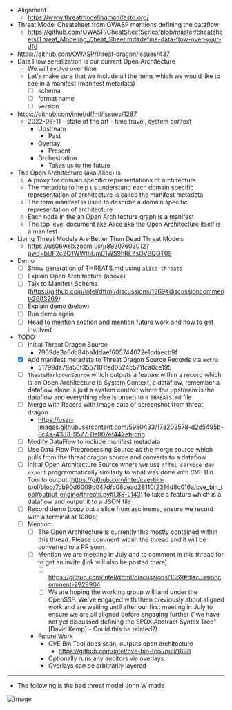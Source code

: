 - Alignment
  - https://www.threatmodelingmanifesto.org/
- Threat Model Cheatsheet from OWASP mentions defining the dataflow
  - https://github.com/OWASP/CheatSheetSeries/blob/master/cheatsheets/Threat_Modeling_Cheat_Sheet.md#define-data-flow-over-your-dfd
- https://github.com/OWASP/threat-dragon/issues/437
- Data Flow serialization is our current Open Architecture
  - We will evolve over time
  - Let's make sure that we include all the items which we would like to see in a manifest (manifest metadata)
    - [ ] schema
    - [ ] format name
    - [ ] version
- https://github.com/intel/dffml/issues/1287
  - 2022-06-11 - state of the art - time travel, system context
    - Upstream
      - Past
    - Overlay
      - Present
    - Orchestration
      - Takes us to the future
- The Open Architecture (aka Alice) is
  - A proxy for domain specific representations of architecture
  - The metadata to help us understand each domain specific representation of architecture is called the manifest metadata
  - The term manifest is used to describe a domain specific representation of architecture
  - Each node in the an Open Architecture graph is a manifest
  - The top level document aka Alice aka the Open Architecture itself is a manifest
- Living Threat Models Are Better Than Dead Threat Models
  - https://us06web.zoom.us/j/89207603012?pwd=bUF2c2Q1WWthUm01WS9hREZsOVBQQT09
- Demo
  - [ ] Show generation of THREATS.md using `alice threats`
  - [ ] Explain Open Architecture (above)
  - [ ] Talk to Manifest Schema (https://github.com/intel/dffml/discussions/1369#discussioncomment-2603269)
  - [ ] Explain demo (below)
  - [ ] Run demo again 
  - [ ] Head to mention section and mention future work and how to get involved
- TODO
  - [ ] Initial Threat Dragon Source
    - 7969de3a0dc84ba1ddaef605744072e1cdaecb9f
  - [x] Add manifest metadata to Threat Dragon Source Records via `extra`
    - 51799da78a56f3557101fed0524c571fca0ce195
  - [ ] `TheatsMarkdownSource` which outputs a feature within a record which is an Open Architecture (a System Context, a dataflow,  remember a dataflow alone is just a system context where the upstream is the dataflow and everything else is unset) to a `THREATS.md` file
  - [ ] Merge with Record with image data of screenshot from threat dragon
    - https://user-images.githubusercontent.com/5950433/173202578-d2d5495b-8c4a-4383-9577-0e807ef442eb.png
  - [ ] Modify DataFlow to include manifest metadata
  - [ ] Use Data Flow Preprocessing Source as the merge source which pulls from the threat dragon source and converts to a dataflow
  - [ ] Initial Open Architecture Source where we use `dffml service dev export` programmatically similarly to what was done with CVE Bin Tool to output  (https://github.com/intel/cve-bin-tool/blob/7cb90d6009d047dfc08dead28110f2314d8c016a/cve_bin_tool/output_engine/threats.py#L88-L143) to take a feature which is a dataflow and output it to a JSON file
  - [ ] Record demo (copy out a slice from asciinema, ensure we record with a terminal at 1080p)
  - [ ] Mention:
    - [ ] The Open Architecture is currently this mostly contained within this thread. Please comment within the thread and it will be converted to a PR soon.
    - [ ] Mention we are meeting in July and to comment in this thread for to get an invite (link will also be posted there)
      - [ ] https://github.com/intel/dffml/discussions/1369#discussioncomment-2929904
      - [ ] We are hoping the working group will land under the OpenSSF. We've engaged with them previously about aligned work and are waiting until after our first meeting in July to ensure we are all aligned before engaging further ("we have not yet discussed defining the SPDX Abstract Syntax Tree" [David Kemp] - Could this be related?)
    - Future Work
      - CVE Bin Tool does scan, outputs open architecture
        - https://github.com/intel/cve-bin-tool/pull/1698
      - Optionally runs any auditors via overlays
      - Overlays can be arbitrarily layered

---

- The following is the bad threat model John W made

![image](https://user-images.githubusercontent.com/5950433/173202578-d2d5495b-8c4a-4383-9577-0e807ef442eb.png)

